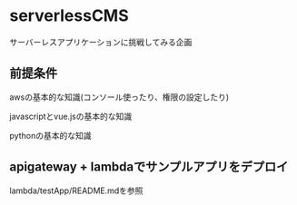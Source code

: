 # serverlessCMS

サーバーレスアプリケーションに挑戦してみる企画

## 前提条件

awsの基本的な知識(コンソール使ったり、権限の設定したり)

javascriptとvue.jsの基本的な知識

pythonの基本的な知識

## apigateway + lambdaでサンプルアプリをデプロイ

lambda/testApp/README.mdを参照





